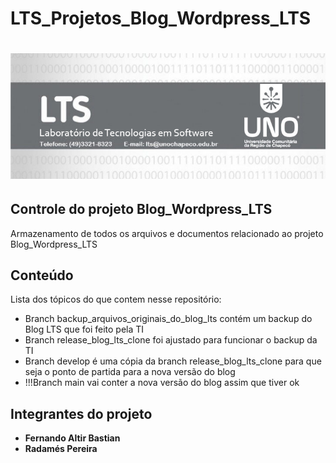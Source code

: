 # LTS_Projetos_Blog_Wordpress_LTS
 
# ![Logo of the project](./Logo.png)

## Controle do projeto Blog_Wordpress_LTS

Armazenamento de todos os arquivos e documentos relacionado ao projeto Blog_Wordpress_LTS


## Conteúdo

Lista dos tópicos do que contem nesse repositório:

* Branch backup_arquivos_originais_do_blog_lts contém um backup do Blog LTS que foi feito pela TI
* Branch release_blog_lts_clone foi ajustado para funcionar o backup da TI
* Branch develop é uma cópia da branch release_blog_lts_clone para que seja o ponto de partida para a nova versão do blog
* !!!Branch main vai conter a nova versão do blog assim que tiver ok


## Integrantes do projeto

* **Fernando Altir Bastian**
* **Radamés Pereira**